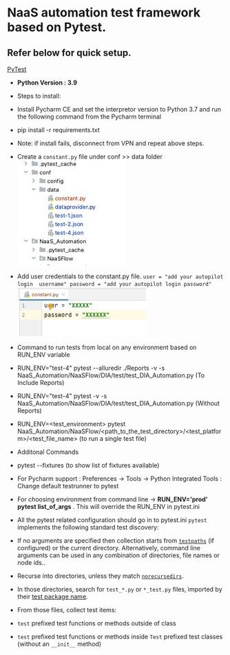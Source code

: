 # NaaS automation test framework based on Pytest. 
## Refer below for quick setup.

 [PyTest](https://docs.pytest.org/en/latest/getting-started.html ) 
 
- **Python Version : 3.9** 
- Steps to install:
 - Install Pycharm CE and set the interpretor version to Python 3.7 and run the following command from the Pycharm terminal
 - pip install -r requirements.txt 
 - Note: if install fails, disconnect from VPN and repeat above steps.
 - Create a `constant.py` file under conf >> data folder 
  ![img_2.png](img_2.png)
 -  Add user credentials to the constant.py file.
 `user = "add your autopilot login  username"
 password = "add your autopilot login password"`
 ![img_1.png](img_1.png)
- Command to run tests from local on any environment based on RUN_ENV variable
 - RUN_ENV="test-4" pytest  --alluredir ./Reports -v -s NaaS_Automation/NaaSFlow/DIA/test/test_DIA_Automation.py (To Include Reports)
 - RUN_ENV="test-4" pytest  -v -s NaaS_Automation/NaaSFlow/DIA/test/test_DIA_Automation.py (Without Reports)
 - RUN_ENV=<test_environment> pytest NaaS_Automation/NaaSFlow/<path_to_the_test_directory>/<test_platform>/<test_file_name> (to run a single test file)
 - Additonal Commands
 - pytest --fixtures (to show list of fixtures available)
 - For Pycharm support : Preferences -> Tools -> Python Integrated Tools : Change default testrunner to pytest
 - For choosing environment from command line -> **RUN_ENV='prod' pytest list_of_args** . This will override the RUN_ENV in pytest.ini

- All the pytest related configuration should go in to pytest.ini
 `pytest` implements the following standard test discovery:

- If no arguments are specified then collection starts from [`testpaths`](http://doc.pytest.org/en/latest/reference.html#confval-testpaths) (if configured) or the current directory. Alternatively, command line arguments can be used in any combination of directories, file names or node ids..
- Recurse into directories, unless they match [`norecursedirs`](http://doc.pytest.org/en/latest/reference.html#confval-norecursedirs).
- In those directories, search for `test_*.py` or `*_test.py` files, imported by their [test package name](http://doc.pytest.org/en/latest/goodpractices.html#test-package-name).
- From those files, collect test items:
 - `test` prefixed test functions or methods outside of class
 - `test` prefixed test functions or methods inside `Test` prefixed test classes (without an `__init__` method)
 